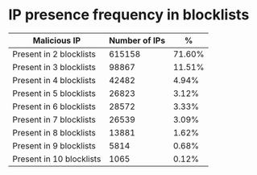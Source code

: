 # IP presence frequency in blocklists
| Malicious IP | Number of IPs | % |
|----|----|----|
| Present in 2 blocklists | 615158 | 71.60% |
| Present in 3 blocklists | 98867 | 11.51% |
| Present in 4 blocklists | 42482 | 4.94% |
| Present in 5 blocklists | 26823 | 3.12% |
| Present in 6 blocklists | 28572 | 3.33% |
| Present in 7 blocklists | 26539 | 3.09% |
| Present in 8 blocklists | 13881 | 1.62% |
| Present in 9 blocklists | 5814 | 0.68% |
| Present in 10 blocklists | 1065 | 0.12% |
